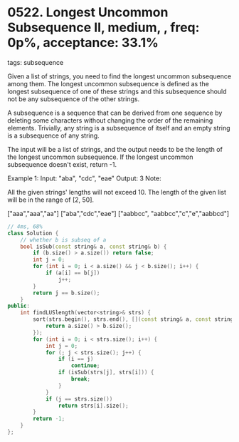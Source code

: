 # 0522. Longest Uncommon Subsequence II, medium, , freq: 0p%, acceptance: 33.1%
tags: subsequence

Given a list of strings, you need to find the longest uncommon subsequence among them. The longest uncommon subsequence is defined as the longest subsequence of one of these strings and this subsequence should not be any subsequence of the other strings.

A subsequence is a sequence that can be derived from one sequence by deleting some characters without changing the order of the remaining elements. Trivially, any string is a subsequence of itself and an empty string is a subsequence of any string.

The input will be a list of strings, and the output needs to be the length of the longest uncommon subsequence. If the longest uncommon subsequence doesn't exist, return -1.

Example 1:
Input: "aba", "cdc", "eae"
Output: 3
Note:

All the given strings' lengths will not exceed 10.
The length of the given list will be in the range of [2, 50].

["aaa","aaa","aa"]
["aba","cdc","eae"]
["aabbcc", "aabbcc","c","e","aabbcd"]

```c++
// 4ms, 68%
class Solution {
    // whether b is subseq of a
    bool isSub(const string& a, const string& b) {
        if (b.size() > a.size()) return false;
        int j = 0;
        for (int i = 0; i < a.size() && j < b.size(); i++) {
            if (a[i] == b[j])
                j++;
        }
        return j == b.size();
    }
public:
    int findLUSlength(vector<string>& strs) {
        sort(strs.begin(), strs.end(), [](const string& a, const string& b) {
            return a.size() > b.size();
        });
        for (int i = 0; i < strs.size(); i++) {
            int j = 0;
            for (; j < strs.size(); j++) {
                if (i == j)
                    continue;
                if (isSub(strs[j], strs[i])) {
                    break;
                }
            }
            if (j == strs.size())
                return strs[i].size();
        }
        return -1;
    }
};
```
